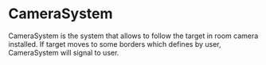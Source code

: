 # CameraSystem
CameraSystem is the system that allows to follow the target in room camera installed. If target moves to some borders which defines by user, CameraSystem will signal to user.
